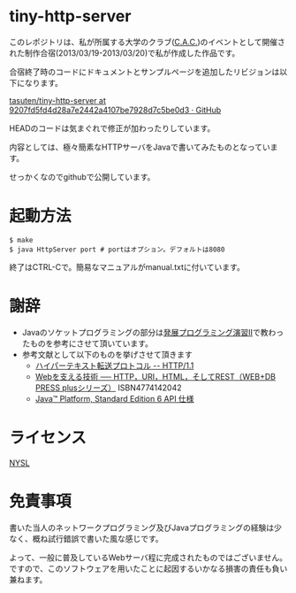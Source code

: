 tiny-http-server
================

このレポジトリは、私が所属する大学のクラブ([C.A.C.](http://ksu-cac.com/ "C.A.C. Web site"))のイベントとして開催された制作合宿(2013/03/19-2013/03/20)で私が作成した作品です。

合宿終了時のコードにドキュメントとサンプルページを追加したリビジョンは以下になります。

[tasuten/tiny-http-server at 9207fd5fd4d28a7e2442a4107be7928d7c5be0d3 · GitHub](https://github.com/tasuten/tiny-http-server/tree/9207fd5fd4d28a7e2442a4107be7928d7c5be0d3 "tasuten/tiny-http-server at 9207fd5fd4d28a7e2442a4107be7928d7c5be0d3 · GitHub")

HEADのコードは気まぐれで修正が加わったりしています。

内容としては、極々簡素なHTTPサーバをJavaで書いてみたものとなっています。

せっかくなのでgithubで公開しています。


起動方法
========
    $ make
    $ java HttpServer port # portはオプション。デフォルトは8080
終了はCTRL-Cで。簡易なマニュアルがmanual.txtに付いています。

謝辞
====
* Javaのソケットプログラミングの部分は[発展プログラミング演習II](https://twitter.com/KSUCSEAP2_2012 "発展プロ演II 2012 (KSUCSEAP2_2012)さんはTwitterを使っています")で教わったものを参考にさせて頂いています。
* 参考文献として以下のものを挙げさせて頂きます
    * [ハイパーテキスト転送プロトコル -- HTTP/1.1](http://www.studyinghttp.net/rfc_ja/rfc2616 "ハイパーテキスト転送プロトコル -- HTTP/1.1")
    * [Webを支える技術 ── HTTP，URI，HTML，そしてREST（WEB+DB PRESS plusシリーズ）](http://gihyo.jp/magazine/wdpress/plus/978-4-7741-4204-3 "Webを支える技術 ── HTTP，URI，HTML，そしてREST（WEB+DB PRESS plusシリーズ）｜gihyo.jp … 技術評論社") ISBN4774142042
    * [Java™ Platform, Standard Edition 6 API 仕様](http://docs.oracle.com/javase/jp/6/api/ "JavaTM Platform, Standard Edition 6 API 仕様")

ライセンス
==========
[NYSL](http://www.kmonos.net/nysl/ "NYSL")

免責事項
========
書いた当人のネットワークプログラミング及びJavaプログラミングの経験は少なく、概ね試行錯誤で書いた風な感じです。

よって、一般に普及しているWebサーバ程に完成されたものではございません。
ですので、このソフトウェアを用いたことに起因するいかなる損害の責任も負い兼ねます。
